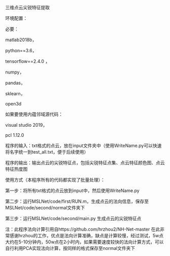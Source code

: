 三维点云尖锐特征提取

环境配置：

必要：

matlab2018b，

python==3.6，

tensorflow==2.4.0 ，

numpy，

pandas，

sklearn，

open3d

如果要使用内蕴邻域源代码：

visual studio 2019，

pcl 1.12.0 

程序的输入：txt格式的点云，放在input文件夹中（使用WriteName.py可以快速将名字统一到test_all.txt，便于后续使用）

程序的输出：输出点云的尖锐特征点，包括尖锐特征点集、点云特征颜色图、点云特征热度图


使用方式（本程序所有的代码都实现了批量处理）：

第一步：将所有txt格式的点云放到input中，然后使用WriteName.py

第二步：运行MSLNet/code/first/RUN.m，生成点云的法向信息，保存至MSLNet/code/second/normal文件夹下

第三步：运行MSLNet/code/second/main.py 生成点云的尖锐特征点

注：此程序法向计算引用自https://github.com/hrzhou2/NH-Net-master
在此非常感谢hrzhou的工作，优点是法向计算准确，缺点是计算较慢，经过测试，5w点大约在5-10分钟内，50w点在2小时内，如果需要速度较快的法向计算方式，可以自行利用PCA实现法向计算，按同样的格式保存至normal文件夹下


 